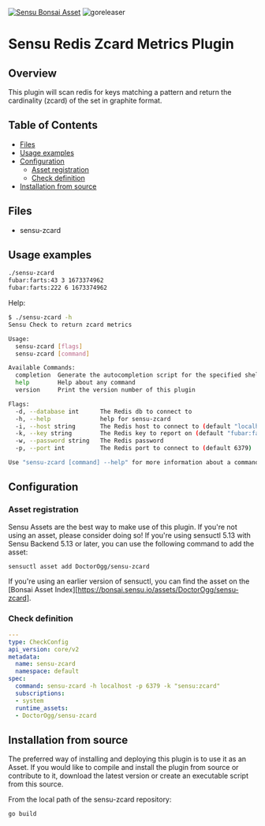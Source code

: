 [![Sensu Bonsai Asset](https://img.shields.io/badge/Bonsai-Download%20Me-brightgreen.svg?colorB=89C967&logo=sensu)](https://bonsai.sensu.io/assets/DoctorOgg/sensu-zcard)
![goreleaser](https://github.com/DoctorOgg/sensu-zcard/workflows/goreleaser/badge.svg)

# Sensu Redis Zcard Metrics Plugin

## Overview

This plugin will scan redis for keys matching a pattern and return the cardinality (zcard) of the set in graphite format.

## Table of Contents

- [Files](#files)
- [Usage examples](#usage-examples)
- [Configuration](#configuration)
  - [Asset registration](#asset-registration)
  - [Check definition](#check-definition)
- [Installation from source](#installation-from-source)

## Files

- sensu-zcard

## Usage examples

```bash
./sensu-zcard
fubar:farts:43 3 1673374962
fubar:farts:222 6 1673374962
```

Help:

```bash
$ ./sensu-zcard -h
Sensu Check to return zcard metrics

Usage:
  sensu-zcard [flags]
  sensu-zcard [command]

Available Commands:
  completion  Generate the autocompletion script for the specified shell
  help        Help about any command
  version     Print the version number of this plugin

Flags:
  -d, --database int      The Redis db to connect to
  -h, --help              help for sensu-zcard
  -i, --host string       The Redis host to connect to (default "localhost")
  -k, --key string        The Redis key to report on (default "fubar:farts*")
  -w, --password string   The Redis password
  -p, --port int          The Redis port to connect to (default 6379)

Use "sensu-zcard [command] --help" for more information about a command.

```

## Configuration

### Asset registration

Sensu Assets are the best way to make use of this plugin. If you're not using an asset, please
consider doing so! If you're using sensuctl 5.13 with Sensu Backend 5.13 or later, you can use the
following command to add the asset:

```
sensuctl asset add DoctorOgg/sensu-zcard
```

If you're using an earlier version of sensuctl, you can find the asset on the [Bonsai Asset Index][https://bonsai.sensu.io/assets/DoctorOgg/sensu-zcard].

### Check definition

```yml
---
type: CheckConfig
api_version: core/v2
metadata:
  name: sensu-zcard
  namespace: default
spec:
  command: sensu-zcard -h localhost -p 6379 -k "sensu:zcard" 
  subscriptions:
  - system
  runtime_assets:
  - DoctorOgg/sensu-zcard
```

## Installation from source

The preferred way of installing and deploying this plugin is to use it as an Asset. If you would
like to compile and install the plugin from source or contribute to it, download the latest version
or create an executable script from this source.

From the local path of the sensu-zcard repository:

```
go build
```
